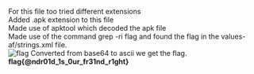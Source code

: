 For this file too tried different extensions<br />
Added .apk extension to this file<br />
Made use of apktool which decoded the apk file<br />
Made use of the command grep -ri flag and found the flag in the values-af/strings.xml file.<br />
![flag]()
Converted from base64 to ascii we get the flag.<br />
**flag{@ndr01d_1s_0ur_fr31nd_r1ght}**
